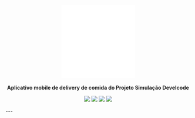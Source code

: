 <div align="center">
 <img src="https://github.com/develcode-estagiarios-4/Develfood-Michael/blob/main/src/assets/icons/logo.png" alt="Develfood-Michael" width="200" height="200">

<strong align="center">Aplicativo mobile de delivery de comida do Projeto Simulação Develcode</strong>

<a href=""><img src="https://img.shields.io/github/license/develcode-estagiarios-4/Develfood-Michael" /></a>
<a href=""><img src="https://img.shields.io/github/issues/develcode-estagiarios-4/Develfood-Michael" /></a>
<a href=""><img src="https://img.shields.io/github/stars/develcode-estagiarios-4/Develfood-Michael" /></a>
<a href=""><img src="https://img.shields.io/github/forks/develcode-estagiarios-4/Develfood-Michael" /></a>
</div>
---




